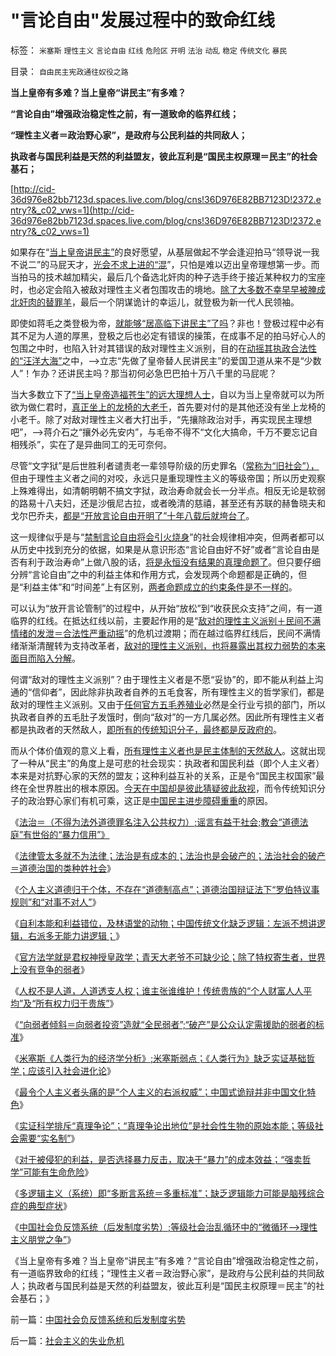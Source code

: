 # &quot;言论自由&quot;发展过程中的致命红线

标签： `米塞斯` `理性主义` `言论自由` `红线` `危险区` `开明` `法治` `动乱` `稳定` `传统文化` `暴民` 

目录： `自由民主宪政通往奴役之路`

**当上皇帝有多难？当上皇帝“讲民主”有多难？**

**“言论自由”增强政治稳定性之前，有一道致命的临界红线；**

**“理性主义者＝政治野心家”，是政府与公民利益的共同敌人；**

**执政者与国民利益是天然的利益盟友，彼此互利是“国民主权原理＝民主”的社会基石；**

[http://cid-36d976e82bb7123d.spaces.live.com/blog/cns!36D976E82BB7123D!2372.entry?&_c02_vws=1](http://cid-36d976e82bb7123d.spaces.live.com/blog/cns!36D976E82BB7123D!2372.entry?&_c02_vws=1)

如果存在“[当上皇帝讲民主”](http://cid-36d976e82bb7123d.spaces.live.com/blog/cns!36D976E82BB7123D!921.entry)的良好愿望，从基层做起不学会逢迎拍马“领导说一我不说二”的马屁天才，[光会不求上进的“混](../../../2009/12/2/混！中庸之道的策源地.md)”，只怕是难以迈出皇帝理想第一步。而当拍马的技术越加精尖，最后几个备选北奸肉的种子选手终于接近某种权力的宝座时，也必定会陷入被敌对理性主义者包围攻击的境地。[除了大多数不幸早早被腌成北奸肉的替罪羊](../../../2009/6/29/光头党打手小心荣升天国北王讳昌辉尊位.md)，最后一个阴谋诡计的幸运儿，就登极为新一代人民领袖。

即使如蒋毛之类登极为帝，[就能够“居高临下讲民主”了吗](../../../2010/11/3/政治改革千万不要冒进，否则会乱！.md)？非也！登极过程中必有其不足为人道的厚黑，登极之后也必定有错误的操策，在成事不足的拍马好心人的包围之中时，也陷入针对其错误的敌对理性主义派别，目的在[动摇其执政合法性的“汪洋大海”](http://blog.sina.com.cn/s/blog_5563a64d0100d4iq.html)之中，——>立志“先做了皇帝替人民讲民主”的爱国卫道从来不是“少数人”！乍办？还讲民主吗？那当初何必急巴巴拍十万八千里的马屁呢？

当大多数立下了[“当上皇帝造福苍生”的远大理想人士](../../../2010/8/2/哲人王的政治野心.md)，自以为当上皇帝就可以为所欲为做仁君时，[真正坐上的龙椅的大老千](../../../2011/1/18/欲求无私大帝，将获一代老千.md)，首先要对付的是其他还没有坐上龙椅的小老千。除了对敌对理性主义者大打出手，“先攘除政治对手，再实现民主理想吧”，——>蒋介石之“攘外必先安内”，与毛帝不得不“文化大搞命，千万不要忘记自相残杀”，实在了是异曲同工的无可奈何。

尽管“文字狱”是后世胜利者谴责老一辈领导阶级的历史罪名（[常称为“旧社会”），](../../../2010/10/29/“旧社会”未必真的腐败黑暗；.md)但由于理性主义者之间的对咬，永远只是重现理性主义的等级帝国；所以历史观察上殊难得出，如清朝明朝不搞文字狱，政治寿命就会长一分半点。相反无论是软弱的路易十八夫妇，还是沙俄尼古拉，或者晚清的慈禧，甚至还有苏联的赫鲁晓夫和戈尔巴乔夫，[都是“开放言论自由开明了”十年八载后就垮台了](../../../2010/12/20/“开明专制”不可能长期稳定.md)。

这一规律似乎是与“[禁制言论自由将会引火烧身](../../../2009/5/5/控制舆论，等于引火烧身.md)”的社会规律相冲突，但两者都可以从历史中找到充分的依据，如果是从意识形态“言论自由好不好”或者“言论自由是否有利于政治寿命”上做八股的话，[将是永恒没有结果的真理命题了](../../../2011/1/22/科学是真理的天敌,实证无所谓真理.md)。但只要仔细分辨“言论自由”之中的利益主体和作用方式，会发现两个命题都是正确的，但是“利益主体”和“时间差”上有区别，[两者命题成立的约束条件是不一样的](../../../2009/11/18/绝对的真理之大尾巴狼定律.md)。

可以认为“放开言论管制”的过程中，从开始“放松”到“收获民众支持”之间，有一道临界的红线。在抵达红线以前，主要起作用的是“[敌对的理性主义派别＋民间不满情绪的发泄＝合法性严重动摇](../../../2010/12/12/不要一味指责政府.md)”的危机过渡期；而在越过临界红线后，民间不满情绪渐渐清醒转为支持改革者，[敌对的理性主义派别，也将暴露出其权力弱势的本来面目而陷入分解](http://hi.baidu.com/darthchn/blog/item/0c1a63b59081627a8bd4b2bc.html)。

何谓“敌对的理性主义派别”？由于理性主义者是不愿“妥协”的，即不能从利益上沟通的“信仰者”，因此除非执政者自养的五毛食客，所有理性主义的哲学家们，都是敌对的理性主义派别。又由于[任何官方五毛养殖业](../../../2010/1/13/五毛就业是个技术活.md)必然是全行业亏损的部门，所以执政者自养的五毛肚子发饿时，倒向“敌对”的一方几属必然。因此所有理性主义者都是执政者的天然敌人，[即所有的传统知识分子，最终都是反政府的](../../../2009/9/26/社会进步从“有私”做起.md)。

而从个体价值观的意义上看，[所有理性主义者也是民主体制的天然敌人](../../../2010/10/18/世界上没有“右派”的哲学家.md)。这就出现了一种从“民主”的角度上是可悲的社会现实：执政者和国民利益（即个人主义者）本来是对抗野心家的天然的盟友；这种利益互补的关系，正是令“国民主权国家”最终在全世界胜出的根本原因。[今天在中国却是彼此猜疑彼此敌视](../../../2010/7/22/想学会批评，就不要发泄.md)，而令传统知识分子的政治野心家们有机可乘，这正是[中国民主进步障碍重重](../../../2010/1/14/中国传统文化不相容于民主社会的两种价值观.md)的原因。

《[法治＝（不得为法外道德罪名注入公共权力）;谣言有益于社会;教会“道德法庭”有世俗的“暴力信用”》](../../../2011/1/24/什么是法治？中世纪道德法庭公信力何来？.md)

《[法律管太多就不为法律；法治是有成本的；法治也是会破产的；法治社会的破产＝道德治国的类种姓社会](../../../2011/1/24/法治是有成本的；法治也是会破产的.md)》

《[个人主义道德归于个体，不存在“道德制高点”；道德治国辩证法下“罗伯特议事规则”和“对事不对人”](../../../2011/1/25/有中国特色的“罗伯特议事规则”和“对事不对人”.md)》

《[自利本能和利益错位，及林语堂的动物；中国传统文化缺乏逻辑：左派不想讲逻辑，右派多无能力讲逻辑；](../../../2011/1/26/传统文化缺乏逻辑，和利益错位.md)》

《[官方法学就是君权神授皇政学；青天大老爷不可缺少论；除了特权寄生者，世界上没有竞争的弱者](../../../2011/1/26/君权神授“向弱者倾斜”和绝对的弱者.md)》

《[人权不是人道，人道透支人权；谁主张谁维护！传统贵族的“个人财富人人平均”及“所有权力归于贵族”](../../../2011/1/26/人权不是人道，人道透支人权.md)》

《[“向弱者倾斜＝向弱者投资”造就“全民弱者”;“破产”是公众认定需援助的弱者的标准](../../../2011/1/27/“向弱者倾斜＝向弱者投资”造就“全民弱者”.md)》

《[米塞斯《人类行为的经济学分析》;米塞斯弱点；《人类行为》缺乏实证基础哲学；应该引入社会进化论](../../../2011/1/27/米塞斯《人类行为的经济学分析》的分析.md)》

《[最令个人主义者头痛的是“个人主义的右派权威”；中国式诡辩并非中国文化特色](../../../2011/1/27/“发现”了奥地利学派和米塞斯及哈耶克.md)》

《[实证科学排斥“真理争论”；“真理争论出地位”是社会性生物的原始本能；等级社会需要“实名制”](../../../2011/1/28/等级社会需要“实名制”.md)》

《[对于被侵犯的利益，是否选择暴力反击，取决于“暴力”的成本效益；“强卖哲学”可能有生命危险](../../../2011/1/28/“强卖哲学”可能有生命危险.md)》

《[多逻辑主义（系统）即“多断言系统＝多重标准”；缺乏逻辑能力可能是脑残综合症的典型症状](../../../2011/1/28/缺乏逻辑能力可能是脑残综合症的典型症状.md)》

《[中国社会负反馈系统（后发制度劣势）;等级社会治乱循环中的“微循环——>理性主义朋党之争”](../../../2011/1/29/中国社会负反馈系统和后发制度劣势.md)》

《当上皇帝有多难？当上皇帝“讲民主”有多难？“言论自由”增强政治稳定性之前，有一道临界致命的红线；“理性主义者＝政治野心家”，是政府与公民利益的共同敌人；执政者与国民利益是天然的利益盟友，彼此互利是“国民主权原理＝民主”的社会基石；》

前一篇：[中国社会负反馈系统和后发制度劣势](../../../2011/1/29/中国社会负反馈系统和后发制度劣势.md)

后一篇：[社会主义的失业危机](../../../2011/1/29/社会主义的失业危机.md)